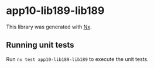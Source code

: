 # app10-lib189-lib189

This library was generated with [Nx](https://nx.dev).

## Running unit tests

Run `nx test app10-lib189-lib189` to execute the unit tests.
